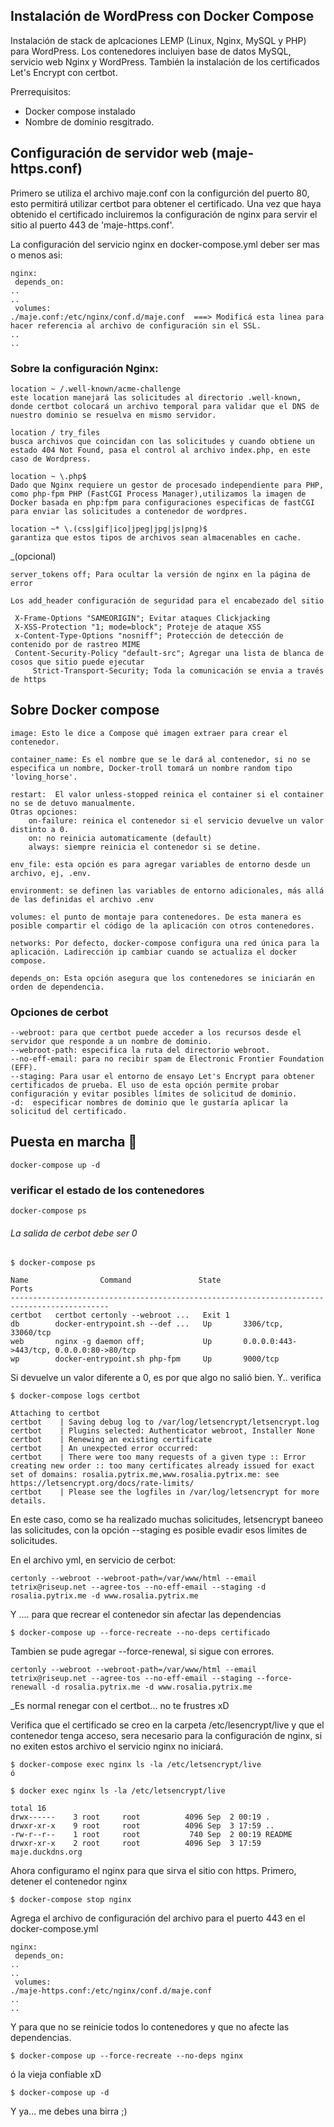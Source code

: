 ## Instalación de WordPress con Docker Compose 

Instalación de stack de aplcaciones LEMP (Linux, Nginx, MySQL y PHP) para WordPress. Los contenedores incluiyen base de datos MySQL, servicio web Nginx y WordPress. También la instalación de los certificados Let's Encrypt con certbot.

Prerrequisitos:

- Docker compose instalado
- Nombre de dominio resgitrado. 

    
## Configuración de servidor web (maje-https.conf)

Primero se utiliza el archivo maje.conf con la configurción del puerto 80, esto permitirá utilizar certbot para obtener el certificado. Una vez que haya obtenido el certificado incluiremos la configuración de nginx para servir el sitio al puerto 443 de 'maje-https.conf'. 

La configuración del servicio nginx en docker-compose.yml deber ser mas o menos asi:
```
nginx:
 depends_on:
..
..
 volumes:
./maje.conf:/etc/nginx/conf.d/maje.conf  ===> Modificá esta linea para hacer referencia al archivo de configuración sin el SSL. 
..
..
```
### Sobre la configuración Nginx:

	location ~ /.well-known/acme-challenge 
	este location manejará las solicitudes al directorio .well-known, donde certbot colocará un archivo temporal para validar que el DNS de nuestro dominio se resuelva en mismo servidor.

	location / try_files
	busca archivos que coincidan con las solicitudes y cuando obtiene un estado 404 Not Found, pasa el control al archivo index.php, en este caso de Wordpress. 

	location ~ \.php$
	Dado que Nginx requiere un gestor de procesado independiente para PHP, como php-fpm PHP (FastCGI Process Manager),utilizamos la imagen de Docker basada en php:fpm para configuraciones especificas de fastCGI para enviar las solicitudes a contenedor de wordpres. 

	location ~* \.(css|gif|ico|jpeg|jpg|js|png)$
	garantiza que estos tipos de archivos sean almacenables en cache.

_(opcional)

	server_tokens off; Para ocultar la versión de nginx en la página de error

	Los add_header configuración de seguridad para el encabezado del sitio 
	
	 X-Frame-Options "SAMEORIGIN"; Evitar ataques Clickjacking
	 X-XSS-Protection "1; mode=block"; Proteje de ataque XSS
	 x-Content-Type-Options "nosniff"; Protección de detección de contenido por de rastreo MIME
	 Content-Security-Policy "default-src"; Agregar una lista de blanca de cosos que sitio puede ejecutar
         Strict-Transport-Security; Toda la comunicación se envia a través de https  

## Sobre Docker compose

	image: Esto le dice a Compose qué imagen extraer para crear el contenedor.
	
	container_name: Es el nombre que se le dará al contenedor, si no se especifica un nombre, Docker-troll tomará un nombre random tipo 'loving_horse'.
	
	restart:  El valor unless-stopped reinica el container si el container no se de detuvo manualmente.
	Otras opciones:
		on-failure: reinica el contenedor si el servicio devuelve un valor distinto a 0.
		on: no reinicia automaticamente (default)
		always: siempre reinicia el contenedor si se detine. 
		
	env_file: esta opción es para agregar variables de entorno desde un archivo, ej, .env.
	
	environment: se definen las variables de entorno adicionales, más allá de las definidas el archivo .env
	
	volumes: el punto de montaje para contenedores. De esta manera es posible compartir el código de la aplicación con otros contenedores.
	
	networks: Por defecto, docker-compose configura una red única para la aplicación. Ladirección ip cambiar cuando se actualiza el docker compose.
	
	depends_on: Esta opción asegura que los contenedores se iniciarán en orden de dependencia.


### Opciones de cerbot

	--webroot: para que certbot puede acceder a los recursos desde el servidor que responde a un nombre de dominio.
	--webroot-path: especifica la ruta del directorio webroot.
	--no-eff-email: para no recibir spam de Electronic Frontier Foundation (EFF). 
	--staging: Para usar el entorno de ensayo Let's Encrypt para obtener certificados de prueba. El uso de esta opción permite probar configuración y evitar posibles límites de solicitud de dominio.
	-d:  especificar nombres de dominio que le gustaría aplicar la solicitud del certificado.  

## Puesta en marcha 🚀
 	docker-compose up -d
 
### verificar el estado de los contenedores
	docker-compose ps

###### La salida de cerbot debe ser 0

	$ docker-compose ps
 	
	Name                Command               State                     Ports                  
	--------------------------------------------------------------------------------------------
	certbot   certbot certonly --webroot ...   Exit 1                                           
	db        docker-entrypoint.sh --def ...   Up       3306/tcp, 33060/tcp                     
	web       nginx -g daemon off;             Up       0.0.0.0:443->443/tcp, 0.0.0.0:80->80/tcp
	wp        docker-entrypoint.sh php-fpm     Up       9000/tcp   


Si devuelve un valor diferente a 0, es por que algo no salió bien. Y.. verifica

	$ docker-compose logs certbot
	
	Attaching to certbot
	certbot    | Saving debug log to /var/log/letsencrypt/letsencrypt.log
	certbot    | Plugins selected: Authenticator webroot, Installer None
	certbot    | Renewing an existing certificate
	certbot    | An unexpected error occurred:
	certbot    | There were too many requests of a given type :: Error creating new order :: too many certificates already issued for exact set of domains: rosalia.pytrix.me,www.rosalia.pytrix.me: see https://letsencrypt.org/docs/rate-limits/
	certbot    | Please see the logfiles in /var/log/letsencrypt for more details.

En este caso, como se ha realizado muchas solicitudes, letsencrypt baneeo las solicitudes, con la opción --staging es posible evadir esos limites de solicitudes.

En el archivo yml, en servicio de cerbot: 
	
	certonly --webroot --webroot-path=/var/www/html --email tetrix@riseup.net --agree-tos --no-eff-email --staging -d rosalia.pytrix.me -d www.rosalia.pytrix.me

Y  .... para que recrear el contenedor sin afectar las dependencias 

	$ docker-compose up --force-recreate --no-deps certificado

Tambien se pude agregar --force-renewal, si sigue con errores. 
	
	certonly --webroot --webroot-path=/var/www/html --email tetrix@riseup.net --agree-tos --no-eff-email --staging --force-renewall -d rosalia.pytrix.me -d www.rosalia.pytrix.me	

_Es normal renegar con el certbot... no te frustres xD 

Verifica que el certificado se creo en la carpeta /etc/lesencrypt/live y que el contenedor tenga acceso, sera necesario para la configuración de nginx, si no exiten estos archivo el servicio nginx no iniciará.
	
	$ docker-compose exec nginx ls -la /etc/letsencrypt/live
	ó
	
	$ docker exec nginx ls -la /etc/letsencrypt/live

	total 16
	drwx------    3 root     root          4096 Sep  2 00:19 .
	drwxr-xr-x    9 root     root          4096 Sep  3 17:59 ..
	-rw-r--r--    1 root     root           740 Sep  2 00:19 README
	drwxr-xr-x    2 root     root          4096 Sep  3 17:59 maje.duckdns.org
	
	
Ahora configuramo el nginx para que sirva el sitio con https. Primero, detener el contenedor nginx
        

	$ docker-compose stop nginx

Agrega el archivo de configuración del archivo para el puerto 443 en el docker-compose.yml 
```
nginx:
 depends_on:
..
..
 volumes:
./maje-https.conf:/etc/nginx/conf.d/maje.conf
..
..
```
Y para que no se reinicie todos lo contenedores y que no afecte las dependencias.
	
	$ docker-compose up --force-recreate --no-deps nginx
 
 ó la vieja confiable xD

	$ docker-compose up -d


Y ya... me debes una birra ;)
